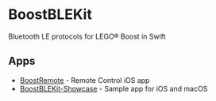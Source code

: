 # BoostBLEKit

Bluetooth LE protocols for LEGO® Boost in Swift

## Apps
- [BoostRemote](https://github.com/bricklife/BoostRemote) - Remote Control iOS app
- [BoostBLEKit-Showcase](https://github.com/bricklife/BoostBLEKit-Showcase) - Sample app for iOS and macOS

